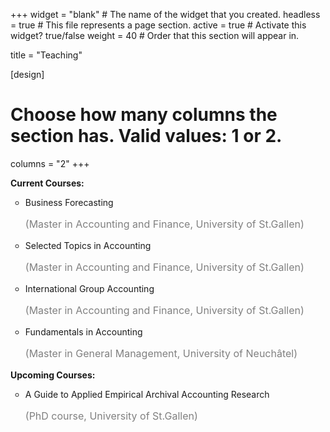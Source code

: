 +++
widget = "blank"  # The name of the widget that you created.
headless = true  # This file represents a page section.
active = true  # Activate this widget? true/false
weight = 40  # Order that this section will appear in.

title = "Teaching"

[design]
  # Choose how many columns the section has. Valid values: 1 or 2.
  columns = "2"
+++

<div>
    <b>Current Courses:</b>
    <ul>
        <li type="circle">Business Forecasting<br><p style="color:grey;font-size:16px">(Master in Accounting and Finance, University of St.Gallen)</p></li>
        <li type="circle">Selected Topics in Accounting<br><p style="color:grey;font-size:16px">(Master in Accounting and Finance, University of St.Gallen)</p></li>
        <li type="circle">International Group Accounting<br><p style="color:grey;font-size:16px">(Master in Accounting and Finance, University of St.Gallen)</p></li>
        <li type="circle">Fundamentals in Accounting<br><p style="color:grey;font-size:16px">(Master in General Management, University of Neuchâtel)</p></li>
    </ul>
    <b>Upcoming Courses:</b>
    <ul>
        <li type="circle">A Guide to Applied Empirical Archival Accounting Research<br><p style="color:grey;font-size:16px">(PhD course, University of St.Gallen)</p></li>
    </ul>
</div>